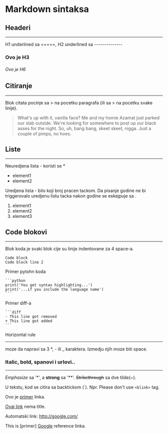 # Markdown sintaksa

## Headeri
----------
H1 underlined sa =====,
H2 underlined sa --------------

### Ovo je  H3

###### Ovo je H6

## Citiranje
------------
Blok citata pocinje sa > na pocetku paragrafa (ili sa > na pocetku svake linije).

> What's up with it, vanilla face? Me and my homie Azamat just parked our slab outside. We're looking for somewhere to post up our black asses for the night. So, uh, bang bang, skeet skeet, nigga. Just a couple of pimps, no hoes.

## Liste
-------

Neuredjena lista - koristi se *

* element1
* element2

Uredjena lista - bilo koji broj pracen tackom. Da pisanje godine ne bi triggerovalo uredjenu listu tacka nakon godine se eskejpuje sa \.

1. element1
1. element2
1. element3

## Code blokovi
---------------
Blok koda je svaki blok cije su linije indentovane za 4 space-a.

    Code block
    Code block line 2


Primer pytohn koda

    ```python
    print('You get syntax highlighting...')
    print('...if you include the language name')
    ```    
Primer diff-a

    ```diff
    - This line got removed
    + This line got added
    ```

Horizontal rule <hr/> moze da napravi sa 3 \*, - ili _ karaktera. Izmedju njih moze biti space.

### Italic, bold, spanovi i urlovi..
---
*Emphasize* sa '\*', a **strong** sa '\*\*'.
~~Strikethrough~~ sa dve tilde(~).

U tekstu, kod se citira sa backtickom (\`).
Npr. Please don't use `<blink>` tag.


Ovo je [primer](http://google.com/ "Google") linka.

[Ovaj link](http://google.com/) nema title.

Automatski link:
<http://google.com/>

This is [primer] [Google] reference linka.

[Google]: http://google.com/  "opcioni Title"
